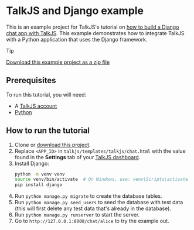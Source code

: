 # TalkJS and Django example

This is an example project for TalkJS's tutorial on [how to build a Django chat app with TalkJS](https://talkjs.com/resources/how-to-build-a-django-chat-app-with-talkjs/). This example demonstrates how to integrate TalkJS with a Python application that uses the Django framework.

> [!TIP]
> [Download this example project as a zip file](https://github.com/talkjs/talkjs-examples/releases/latest/download/django.django_talkjs.zip)

## Prerequisites

To run this tutorial, you will need:

- A [TalkJS account](https://talkjs.com/dashboard/login)
- [Python](https://www.python.org/downloads/)

## How to run the tutorial

1. Clone or [download this project](https://github.com/talkjs/talkjs-examples/releases/latest/download/django.django_talkjs.zip).
2. Replace `<APP_ID>` in `talkjs/templates/talkjs/chat.html` with the value found in the **Settings** tab of your [TalkJS dashboard](https://talkjs.com/dashboard/login).
3. Install Django:
   ```bash
   python -m venv venv
   source venv/bin/activate  # On Windows, use: venv\Scripts\activate
   pip install django
   ```
4. Run `python manage.py migrate` to create the database tables.
5. Run `python manage.py seed_users` to seed the database with test data (this will first delete any test data that's already in the database).
6. Run `python manage.py runserver` to start the server.
7. Go to `http://127.0.0.1:8000/chat/alice` to try the example out.
